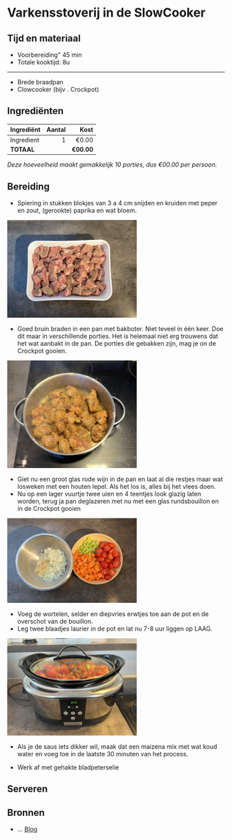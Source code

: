 # Varkensstoverij in de SlowCooker
## Tijd en materiaal
* Voorbereiding" 45 min
* Totale kooktijd: 8u
---
* Brede braadpan
* Clowcooker (bijv . Crockpot)

## Ingrediënten
| Ingrediënt | Aantal | Kost |
|----------|-------------:|------:|
| Ingredient | 1 | €0.00 |
| **TOTAAL** || **€00.00**|

*Deze hoeveelheid maakt gemakkelijk 10 porties, dus €00.00 per persoon.*

## Bereiding
* Spiering in stukken blokjes van 3 a 4 cm snijden en kruiden met peper en zout, (gerookte) paprika en wat bloem.

<img src="/Assets/Pictures/VarkensStoverij_vlees.png" width="300">

* Goed bruin braden in een pan met bakboter. Niet teveel in één keer. Doe dit maar in verschillende porties. Het is helemaal niet erg trouwens dat het wat aanbakt in de pan. De porties die gebakken zijn, mag je on de Crockpot gooien.

<img src="/Assets/Pictures/VarkensStoverij_braden.png" width="300">

* Giet nu een groot glas rode wijn in de pan en laat al die restjes maar wat losweken met een houten lepel. Als het los is, alles bij het vlees doen.
* Nu op een lager vuurtje twee uien en 4 teentjes look glazig laten worden, terug ja pan deglazeren met nu met een glas rundsbouillon en in de Crockpot gooien

<img src="/Assets/Pictures/VarkensStoverij_miseenplace.png" width="300">

* Voeg de wortelen, selder en diepvries erwtjes toe aan de pot en de overschot van de bouillon.
* Leg twee blaadjes laurier in de pot en lat nu 7-8 uur liggen op LAAG.

<img src="/Assets/Pictures/VarkensStoverij_crockpot.png" width="300">

* Als je de saus iets dikker wil, maak dat een maizena mix met wat koud water en voeg toe in de laatste 30 minuten van het process.


* Werk af met gehakte bladpeterselie



## Serveren

## Bronnen

* ...  [Blog](https://google.com)
